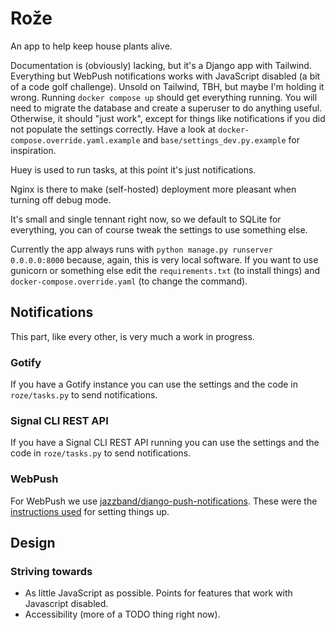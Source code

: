 # Rože

An app to help keep house plants alive.

Documentation is (obviously) lacking, but it's a Django app with Tailwind. Everything but WebPush notifications works with JavaScript disabled (a bit of a code golf challenge). Unsold on Tailwind, TBH, but maybe I'm holding it wrong. Running `docker compose up` should get everything running. You will need to migrate the database and create a superuser to do anything useful. Otherwise, it should "just work", except for things like notifications if you did not populate the settings correctly. Have a look at `docker-compose.override.yaml.example` and `base/settings_dev.py.example` for inspiration.

Huey is used to run tasks, at this point it's just notifications.

Nginx is there to make (self-hosted) deployment more pleasant when turning off debug mode.

It's small and single tennant right now, so we default to SQLite for everything, you can of course tweak the settings to use something else.

Currently the app always runs with `python manage.py runserver 0.0.0.0:8000` because, again, this is very local software. If you want to use gunicorn or something else edit the `requirements.txt` (to install things) and `docker-compose.override.yaml` (to change the command).

## Notifications

This part, like every other, is very much a work in progress.

### Gotify

If you have a Gotify instance you can use the settings and the code in `roze/tasks.py` to send notifications.

### Signal CLI REST API

If you have a Signal CLI REST API running you can use the settings and the code in `roze/tasks.py` to send notifications.

### WebPush

For WebPush we use [jazzband/django-push-notifications](https://github.com/jazzband/django-push-notifications/). These were the [instructions used](https://github.com/jazzband/django-push-notifications/blob/master/docs/WebPush.rst) for setting things up.

## Design

### Striving towards

- As little JavaScript as possible. Points for features that work with Javascript disabled.
- Accessibility (more of a TODO thing right now).
